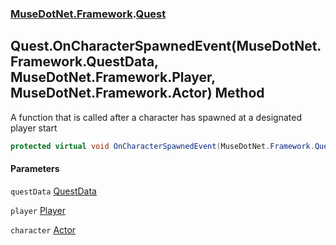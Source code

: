 ### [MuseDotNet.Framework](./MuseDotNet-Framework.md 'MuseDotNet.Framework').[Quest](./Quest.md 'MuseDotNet.Framework.Quest')
## Quest.OnCharacterSpawnedEvent(MuseDotNet.Framework.QuestData, MuseDotNet.Framework.Player, MuseDotNet.Framework.Actor) Method
A function that is called after a character has spawned at a designated player start  
```csharp
protected virtual void OnCharacterSpawnedEvent(MuseDotNet.Framework.QuestData questData, MuseDotNet.Framework.Player player, MuseDotNet.Framework.Actor character);
```
#### Parameters
<a name='MuseDotNet-Framework-Quest-OnCharacterSpawnedEvent(MuseDotNet-Framework-QuestData_MuseDotNet-Framework-Player_MuseDotNet-Framework-Actor)-questData'></a>
`questData` [QuestData](./QuestData.md 'MuseDotNet.Framework.QuestData')  
  
<a name='MuseDotNet-Framework-Quest-OnCharacterSpawnedEvent(MuseDotNet-Framework-QuestData_MuseDotNet-Framework-Player_MuseDotNet-Framework-Actor)-player'></a>
`player` [Player](./Player.md 'MuseDotNet.Framework.Player')  
  
<a name='MuseDotNet-Framework-Quest-OnCharacterSpawnedEvent(MuseDotNet-Framework-QuestData_MuseDotNet-Framework-Player_MuseDotNet-Framework-Actor)-character'></a>
`character` [Actor](./Actor.md 'MuseDotNet.Framework.Actor')  
  
